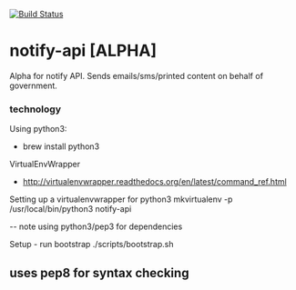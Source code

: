 [![Build Status](https://api.travis-ci.org/alphagov/notify-api.svg?branch=master)](https://api.travis-ci.org/alphagov/notify-api.svg?branch=master)

# notify-api [ALPHA]
Alpha for notify API. Sends emails/sms/printed content on behalf of government.

### technology

Using python3:
- brew install python3

VirtualEnvWrapper
- http://virtualenvwrapper.readthedocs.org/en/latest/command_ref.html

Setting up a virtualenvwrapper for python3
mkvirtualenv -p /usr/local/bin/python3 notify-api

-- note using python3/pep3 for dependencies

Setup - run bootstrap
./scripts/bootstrap.sh

uses pep8 for syntax checking
-
